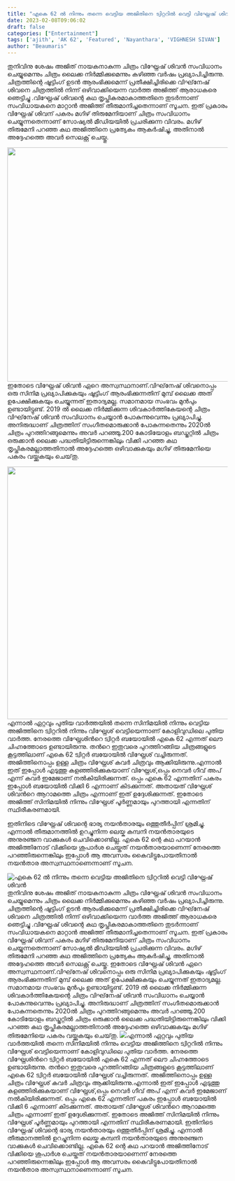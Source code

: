 ```yaml
---
title: "എകെ 62 ൽ നിന്നും തന്നെ വെട്ടിയ അജിതിനെ ട്വിറ്ററിൽ വെട്ടി വിഘ്നേഷ് ശിവൻ"
date: 2023-02-08T09:06:02
draft: false
categories: ["Entertainment"]
tags: ['ajith', 'AK 62', 'Featured', 'Nayanthara', 'VIGHNESH SIVAN']
author: "Beaumaris"
---
```


തുനിവിനു ശേഷം അജിത് നായകനാകുന്ന ചിത്രം വിഘ്നേഷ് ശിവൻ സംവിധാനം ചെയ്യുമെന്നും ചിത്രം ലൈക്ക നിർമ്മിക്കുമെന്നും കഴിഞ്ഞ വർഷം പ്രഖ്യാപിച്ചിരുന്നു. ചിത്രത്തിന്റെ ഷൂട്ടിംഗ് ഉടൻ ആരംഭിക്കുമെന്ന് പ്രതീക്ഷിച്ചിരിക്കെ വിഘ്‌നേഷ് ശിവനെ ചിത്രത്തിൽ നിന്ന് ഒഴിവാക്കിയെന്ന വാർത്ത അജിത്ത് ആരാധകരെ ഞെട്ടിച്ചു .വിഘ്നേഷ് ശിവന്റെ കഥ തൃപ്തികരമാകാത്തതിനെ തുടർന്നാണ് സംവിധായകനെ മാറ്റാൻ അജിത്ത് തീരുമാനിച്ചതെന്നാണ് സൂചന. ഇത് പ്രകാരം വിഘ്നേഷ് ശിവന് പകരം മഗിഴ് തിരുമേനിയാണ് ചിത്രം സംവിധാനം ചെയ്യുന്നതെന്നാണ് സോഷ്യൽ മീഡിയയിൽ പ്രചരിക്കുന്ന വിവരം. മഗിഴ് തിരുമേനി പറഞ്ഞ കഥ അജിത്തിനെ പ്രത്യേകം ആകർഷിച്ചു, അതിനാൽ അദ്ദേഹത്തെ അവർ സെലക്റ്റ് ചെയ്തു.

<img class="size-full wp-image-382711 aligncenter" src="https://cdn.boolokam.com/articles/2023/02/FoFmgJYagAAGGEH.jpg" alt="" width="680" height="535" />ഇതോടെ വിഘ്നേഷ് ശിവൻ ഏറെ അസ്വസ്ഥനാണ്.വിഘ്‌നേഷ് ശിവനൊപ്പം ഒരു സിനിമ പ്രഖ്യാപിക്കുകയും ഷൂട്ടിംഗ് ആരംഭിക്കുന്നതിന് മുമ്പ് ലൈക്ക അത് ഉപേക്ഷിക്കുകയും ചെയ്യുന്നത് ഇതാദ്യമല്ല. സമാനമായ സംഭവം മുൻപും ഉണ്ടായിട്ടുണ്ട്. 2019 ൽ ലൈക്ക നിർമ്മിക്കുന്ന ശിവകാർത്തികേയന്റെ ചിത്രം വിഘ്‌നേഷ് ശിവൻ സംവിധാനം ചെയ്യാൻ പോകുന്നുവെന്നും പ്രഖ്യാപിച്ചു. അനിരുദ്ധാണ് ചിത്രത്തിന് സംഗീതമൊരുക്കാൻ പോകുന്നതെന്നും 2020ൽ ചിത്രം പുറത്തിറങ്ങുമെന്നും അവർ പറഞ്ഞു.200 കോടിയോളം ബഡ്ജറ്റിൽ ചിത്രം ഒരുക്കാൻ ലൈക്ക പദ്ധതിയിട്ടിരുന്നെങ്കിലും വിക്കി പറഞ്ഞ കഥ തൃപ്തികരമല്ലാത്തതിനാൽ അദ്ദേഹത്തെ ഒഴിവാക്കുകയും മഗിഴ് തിരുമേനിയെ പകരം വയ്ക്കുകയും ചെയ്‌തു.

<img class=" wp-image-382713 aligncenter" src="https://cdn.boolokam.com/articles/2023/02/DQQQQQQQ.jpg" alt="" width="527" height="577" />എന്നാല്‍ ഏറ്റവും പുതിയ വാര്‍ത്തയില്‍ തന്നെ സിനിമയില്‍ നിന്നും വെട്ടിയ അജിത്തിനെ ട്വിറ്ററില്‍ നിന്നും വിഘ്നേശ് വെട്ടിയെന്നാണ് കോളിവുഡിലെ പുതിയ വാര്‍ത്ത. നേരത്തെ വിഘ്നേശിന്‍റെ ട്വിറ്റര്‍ ബയോയില്‍ എകെ 62 എന്നത് ലൌ ചിഹ്നത്തോടെ ഉണ്ടായിരുന്നു. തന്‍റെ ഇതുവരെ പുറത്തിറങ്ങിയ ചിത്രങ്ങളുടെ കൂട്ടത്തിലാണ് എകെ 62 ട്വിറ്റര്‍ ബയോയില്‍ വിഘ്നേശ് വച്ചിരുന്നത്. അജിത്തിനൊപ്പം ഉള്ള ചിത്രം വിഘ്നേശ് കവര്‍ ചിത്രവും ആക്കിയിരുന്നു.എന്നാല്‍ ഇത് ഇപ്പോള്‍ എടുത്തു കളഞ്ഞിരിക്കുകയാണ് വിഘ്നേശ്,ഒപ്പം നെവര്‍ ഗീവ് അപ് എന്ന് കവര്‍ ഇമേജാണ് നല്‍കിയിരിക്കുന്നത്. ഒപ്പം എകെ 62 എന്നതിന് പകരം ഇപ്പോള്‍ ബയോയില്‍ വിക്കി 6 എന്നാണ് കിടക്കുന്നത്. അതായത് വിഘ്നേശ് ശിവന്‍റെ ആറാമത്തെ ചിത്രം എന്നാണ് ഇത് ഉദ്ദേശിക്കുന്നത്. ഇതോടെ അജിത്ത് സിനിമയില്‍ നിന്നും വിഘ്നേശ് പൂര്‍ണ്ണമായും പുറത്തായി എന്നതിന് സ്ഥിരീകരണമായി.

ഇതിനിടെ വിഘ്നേഷ് ശിവന്റെ ഭാര്യ നയൻതാരയും ഒത്തുതീർപ്പിന് ശ്രമിച്ചു. എന്നാൽ തീരുമാനത്തിൽ ഉറച്ചുനിന്ന ലെയ്ക കമ്പനി നയൻതാരയുടെ അനുരഞ്ജന വാക്കുകൾ ചെവിക്കൊണ്ടില്ല. എകെ 62 ന്റെ കഥ പറയാൻ അജിത്തിനോട് വിക്കിയെ ശുപാർശ ചെയ്തത് നയൻതാരയാണെന്ന് നേരത്തെ പറഞ്ഞിരുന്നെങ്കിലും ഇപ്പോൾ ആ അവസരം കൈവിട്ടുപോയതിനാൽ നയൻതാര അസ്വസ്ഥനാണെന്നാണ് സൂചന.


![എകെ 62 ൽ നിന്നും തന്നെ വെട്ടിയ അജിതിനെ ട്വിറ്ററിൽ വെട്ടി വിഘ്നേഷ് ശിവൻ](https://cdn.boolokam.com/articles/2023/02/FoFmgJYagAAGGEH.jpg)തുനിവിനു ശേഷം അജിത് നായകനാകുന്ന ചിത്രം വിഘ്നേഷ് ശിവൻ സംവിധാനം ചെയ്യുമെന്നും ചിത്രം ലൈക്ക നിർമ്മിക്കുമെന്നും കഴിഞ്ഞ വർഷം പ്രഖ്യാപിച്ചിരുന്നു. ചിത്രത്തിന്റെ ഷൂട്ടിംഗ് ഉടൻ ആരംഭിക്കുമെന്ന് പ്രതീക്ഷിച്ചിരിക്കെ വിഘ്‌നേഷ് ശിവനെ ചിത്രത്തിൽ നിന്ന് ഒഴിവാക്കിയെന്ന വാർത്ത അജിത്ത് ആരാധകരെ ഞെട്ടിച്ചു .വിഘ്നേഷ് ശിവന്റെ കഥ തൃപ്തികരമാകാത്തതിനെ തുടർന്നാണ് സംവിധായകനെ മാറ്റാൻ അജിത്ത് തീരുമാനിച്ചതെന്നാണ് സൂചന. ഇത് പ്രകാരം വിഘ്നേഷ് ശിവന് പകരം മഗിഴ് തിരുമേനിയാണ് ചിത്രം സംവിധാനം ചെയ്യുന്നതെന്നാണ് സോഷ്യൽ മീഡിയയിൽ പ്രചരിക്കുന്ന വിവരം. മഗിഴ് തിരുമേനി പറഞ്ഞ കഥ അജിത്തിനെ പ്രത്യേകം ആകർഷിച്ചു, അതിനാൽ അദ്ദേഹത്തെ അവർ സെലക്റ്റ് ചെയ്തു. ഇതോടെ വിഘ്നേഷ് ശിവൻ ഏറെ അസ്വസ്ഥനാണ്.വിഘ്‌നേഷ് ശിവനൊപ്പം ഒരു സിനിമ പ്രഖ്യാപിക്കുകയും ഷൂട്ടിംഗ് ആരംഭിക്കുന്നതിന് മുമ്പ് ലൈക്ക അത് ഉപേക്ഷിക്കുകയും ചെയ്യുന്നത് ഇതാദ്യമല്ല. സമാനമായ സംഭവം മുൻപും ഉണ്ടായിട്ടുണ്ട്. 2019 ൽ ലൈക്ക നിർമ്മിക്കുന്ന ശിവകാർത്തികേയന്റെ ചിത്രം വിഘ്‌നേഷ് ശിവൻ സംവിധാനം ചെയ്യാൻ പോകുന്നുവെന്നും പ്രഖ്യാപിച്ചു. അനിരുദ്ധാണ് ചിത്രത്തിന് സംഗീതമൊരുക്കാൻ പോകുന്നതെന്നും 2020ൽ ചിത്രം പുറത്തിറങ്ങുമെന്നും അവർ പറഞ്ഞു.200 കോടിയോളം ബഡ്ജറ്റിൽ ചിത്രം ഒരുക്കാൻ ലൈക്ക പദ്ധതിയിട്ടിരുന്നെങ്കിലും വിക്കി പറഞ്ഞ കഥ തൃപ്തികരമല്ലാത്തതിനാൽ അദ്ദേഹത്തെ ഒഴിവാക്കുകയും മഗിഴ് തിരുമേനിയെ പകരം വയ്ക്കുകയും ചെയ്‌തു. ![](https://cdn.boolokam.com/articles/2023/02/DQQQQQQQ.jpg)എന്നാല്‍ ഏറ്റവും പുതിയ വാര്‍ത്തയില്‍ തന്നെ സിനിമയില്‍ നിന്നും വെട്ടിയ അജിത്തിനെ ട്വിറ്ററില്‍ നിന്നും വിഘ്നേശ് വെട്ടിയെന്നാണ് കോളിവുഡിലെ പുതിയ വാര്‍ത്ത. നേരത്തെ വിഘ്നേശിന്‍റെ ട്വിറ്റര്‍ ബയോയില്‍ എകെ 62 എന്നത് ലൌ ചിഹ്നത്തോടെ ഉണ്ടായിരുന്നു. തന്‍റെ ഇതുവരെ പുറത്തിറങ്ങിയ ചിത്രങ്ങളുടെ കൂട്ടത്തിലാണ് എകെ 62 ട്വിറ്റര്‍ ബയോയില്‍ വിഘ്നേശ് വച്ചിരുന്നത്. അജിത്തിനൊപ്പം ഉള്ള ചിത്രം വിഘ്നേശ് കവര്‍ ചിത്രവും ആക്കിയിരുന്നു.എന്നാല്‍ ഇത് ഇപ്പോള്‍ എടുത്തു കളഞ്ഞിരിക്കുകയാണ് വിഘ്നേശ്,ഒപ്പം നെവര്‍ ഗീവ് അപ് എന്ന് കവര്‍ ഇമേജാണ് നല്‍കിയിരിക്കുന്നത്. ഒപ്പം എകെ 62 എന്നതിന് പകരം ഇപ്പോള്‍ ബയോയില്‍ വിക്കി 6 എന്നാണ് കിടക്കുന്നത്. അതായത് വിഘ്നേശ് ശിവന്‍റെ ആറാമത്തെ ചിത്രം എന്നാണ് ഇത് ഉദ്ദേശിക്കുന്നത്. ഇതോടെ അജിത്ത് സിനിമയില്‍ നിന്നും വിഘ്നേശ് പൂര്‍ണ്ണമായും പുറത്തായി എന്നതിന് സ്ഥിരീകരണമായി. ഇതിനിടെ വിഘ്നേഷ് ശിവന്റെ ഭാര്യ നയൻതാരയും ഒത്തുതീർപ്പിന് ശ്രമിച്ചു. എന്നാൽ തീരുമാനത്തിൽ ഉറച്ചുനിന്ന ലെയ്ക കമ്പനി നയൻതാരയുടെ അനുരഞ്ജന വാക്കുകൾ ചെവിക്കൊണ്ടില്ല. എകെ 62 ന്റെ കഥ പറയാൻ അജിത്തിനോട് വിക്കിയെ ശുപാർശ ചെയ്തത് നയൻതാരയാണെന്ന് നേരത്തെ പറഞ്ഞിരുന്നെങ്കിലും ഇപ്പോൾ ആ അവസരം കൈവിട്ടുപോയതിനാൽ നയൻതാര അസ്വസ്ഥനാണെന്നാണ് സൂചന.
